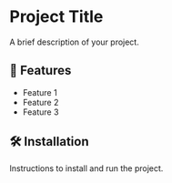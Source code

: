 # Project Title

A brief description of your project.

## 🚀 Features

- Feature 1
- Feature 2
- Feature 3

## 🛠️ Installation

Instructions to install and run the project.
